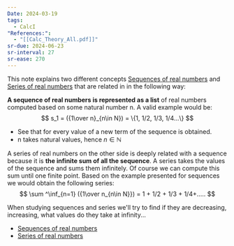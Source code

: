 ```yaml
---
Date: 2024-03-19
tags:
  - CalcI
"References:":
  - "[[Calc_Theory_All.pdf]]"
sr-due: 2024-06-23
sr-interval: 27
sr-ease: 270
---
```

This note explains two different concepts [Sequences of real numbers](Sequences%20of%20real%20numbers.md) and [Series of real numbers](Series%20of%20real%20numbers) that are related in in the following way: 

**A sequence of real numbers is represented as a list** of real numbers computed based on some natural number n. A valid example would be: 
$$
s_1 = ({1\over n}_{n\in N}) = \{1, 1/2, 1/3, 1/4...\}
$$
+ See that for every value of a new term of the sequence is obtained. 
+ n takes natural values, hence $n \in \mathbb{N}$

A series of real numbers on the other side is deeply related with a sequence because it is **the infinite sum of all the sequence**. A series takes the values of the sequence and sums them infinitely.  Of course we can compute this sum until one finite point. Based on the example presented for sequences we would obtain the following series: 
$$
\sum ^\inf_{n=1} ({1\over n_{n\in N}}) = 1 + 1/2 + 1/3 + 1/4+.....
$$


When studying sequences and series we'll try to find if they are decreasing, increasing, what values do they take at infinity...

+ [Sequences of real numbers](Sequences%20of%20real%20numbers.md)
+ [Series of real numbers](Series%20of%20real%20numbers)